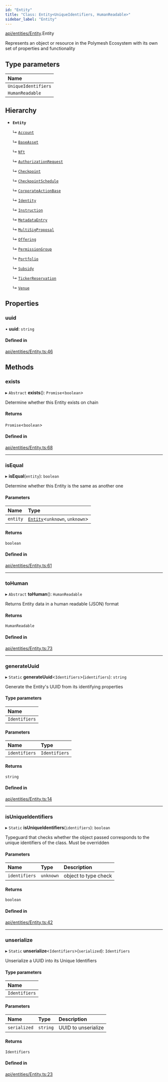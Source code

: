 ```yaml
---
id: "Entity"
title: "Class: Entity<UniqueIdentifiers, HumanReadable>"
sidebar_label: "Entity"
---
```


[api/entities/Entity](../../../../modules/API/Entities/Entity/Entity.md).Entity

Represents an object or resource in the Polymesh Ecosystem with its own set of properties and functionality

## Type parameters

| Name |
| :------ |
| `UniqueIdentifiers` |
| `HumanReadable` |

## Hierarchy

- **`Entity`**

  ↳ [`Account`](../Account/Account.md)

  ↳ [`BaseAsset`](../Asset/Base/BaseAsset/BaseAsset.md)

  ↳ [`Nft`](../Asset/NonFungible/Nft/Nft.md)

  ↳ [`AuthorizationRequest`](../AuthorizationRequest/AuthorizationRequest.md)

  ↳ [`Checkpoint`](../Checkpoint/Checkpoint.md)

  ↳ [`CheckpointSchedule`](../CheckpointSchedule/CheckpointSchedule.md)

  ↳ [`CorporateActionBase`](../CorporateActionBase/CorporateActionBase.md)

  ↳ [`Identity`](../Identity/Identity.md)

  ↳ [`Instruction`](../Instruction/Instruction.md)

  ↳ [`MetadataEntry`](../MetadataEntry/MetadataEntry.md)

  ↳ [`MultiSigProposal`](../MultiSigProposal/MultiSigProposal.md)

  ↳ [`Offering`](../Offering/Offering.md)

  ↳ [`PermissionGroup`](../PermissionGroup/PermissionGroup.md)

  ↳ [`Portfolio`](../Portfolio/Portfolio.md)

  ↳ [`Subsidy`](../Subsidy/Subsidy.md)

  ↳ [`TickerReservation`](../TickerReservation/TickerReservation.md)

  ↳ [`Venue`](../Venue/Venue.md)

## Properties

### uuid

• **uuid**: `string`

#### Defined in

[api/entities/Entity.ts:46](https://github.com/PolymeshAssociation/polymesh-sdk/blob/daafaa68f/src/api/entities/Entity.ts#L46)

## Methods

### exists

▸ `Abstract` **exists**(): `Promise`\<`boolean`\>

Determine whether this Entity exists on chain

#### Returns

`Promise`\<`boolean`\>

#### Defined in

[api/entities/Entity.ts:68](https://github.com/PolymeshAssociation/polymesh-sdk/blob/daafaa68f/src/api/entities/Entity.ts#L68)

___

### isEqual

▸ **isEqual**(`entity`): `boolean`

Determine whether this Entity is the same as another one

#### Parameters

| Name | Type |
| :------ | :------ |
| `entity` | [`Entity`](Entity.md)\<`unknown`, `unknown`\> |

#### Returns

`boolean`

#### Defined in

[api/entities/Entity.ts:61](https://github.com/PolymeshAssociation/polymesh-sdk/blob/daafaa68f/src/api/entities/Entity.ts#L61)

___

### toHuman

▸ `Abstract` **toHuman**(): `HumanReadable`

Returns Entity data in a human readable (JSON) format

#### Returns

`HumanReadable`

#### Defined in

[api/entities/Entity.ts:73](https://github.com/PolymeshAssociation/polymesh-sdk/blob/daafaa68f/src/api/entities/Entity.ts#L73)

___

### generateUuid

▸ `Static` **generateUuid**\<`Identifiers`\>(`identifiers`): `string`

Generate the Entity's UUID from its identifying properties

#### Type parameters

| Name |
| :------ |
| `Identifiers` |

#### Parameters

| Name | Type |
| :------ | :------ |
| `identifiers` | `Identifiers` |

#### Returns

`string`

#### Defined in

[api/entities/Entity.ts:14](https://github.com/PolymeshAssociation/polymesh-sdk/blob/daafaa68f/src/api/entities/Entity.ts#L14)

___

### isUniqueIdentifiers

▸ `Static` **isUniqueIdentifiers**(`identifiers`): `boolean`

Typeguard that checks whether the object passed corresponds to the unique identifiers of the class. Must be overridden

#### Parameters

| Name | Type | Description |
| :------ | :------ | :------ |
| `identifiers` | `unknown` | object to type check |

#### Returns

`boolean`

#### Defined in

[api/entities/Entity.ts:42](https://github.com/PolymeshAssociation/polymesh-sdk/blob/daafaa68f/src/api/entities/Entity.ts#L42)

___

### unserialize

▸ `Static` **unserialize**\<`Identifiers`\>(`serialized`): `Identifiers`

Unserialize a UUID into its Unique Identifiers

#### Type parameters

| Name |
| :------ |
| `Identifiers` |

#### Parameters

| Name | Type | Description |
| :------ | :------ | :------ |
| `serialized` | `string` | UUID to unserialize |

#### Returns

`Identifiers`

#### Defined in

[api/entities/Entity.ts:23](https://github.com/PolymeshAssociation/polymesh-sdk/blob/daafaa68f/src/api/entities/Entity.ts#L23)
